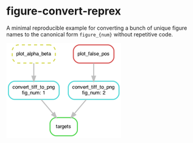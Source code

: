 # figure-convert-reprex

A minimal reproducible example for converting a bunch of unique figure names
to the canonical form `figure_{num}` without repetitive code.

![dag](figures/dag.png)
